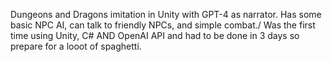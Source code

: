 Dungeons and Dragons imitation in Unity with GPT-4 as narrator. Has some basic NPC AI, can talk to friendly NPCs, and simple combat./
Was the first time using Unity, C# AND OpenAI API and had to be done in 3 days so prepare for a looot of spaghetti. 
